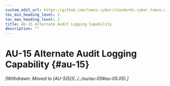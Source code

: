 ```yaml
---
custom_edit_url: https://github.com/tamus-cyber/standards.cyber.tamus.edu/tree/main/static/content/tamus.edu/TAMUS_profile.xml
toc_min_heading_level: 2
toc_max_heading_level: 2
title: AU-15 Alternate Audit Logging Capability
description: ""
---
```


# AU-15 Alternate Audit Logging Capability {#au-15}

<prop xmlns="http://csrc.nist.gov/ns/oscal/1.0" name="status" value="withdrawn">
            <em>[Withdrawn: Moved to [AU-5(5)](../../au/au-05#au-05.05).]</em>
         </prop>
         


